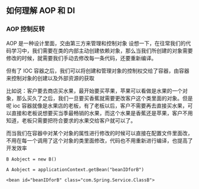 ## 如何理解 AOP 和 DI
### AOP 控制反转
AOP 是一种设计里面，交由第三方来管理和控制对象
设想一下，在往常我们的代码学习中，我们需要在类的内部主动创建依赖对象，那么当我们所创建的对象需要修改的时候，就需要我们手动去修改每一条代码，还要重新编译。

但有了 IOC 容器之后，我们可以将创建和管理对象的控制权交给了容器，由容器来控制对象的创建以及外部资源的获取

比如说：客户要去商店买水果，最开始要买苹果，苹果可以看做是水果的一个对象，那么买久了之后，我们一旦要买香蕉就需要更改客户这个类里面的对象。但是呢 ioc 容器就像是水果店的老板，有了老板以后，客户不需要再去直接买水果，可以直接和老板说想要买当季最畅销的水果，而这个水果是香蕉还是苹果，客户不用知道，老板只需要把符合要求的水果交给客户就可以了。

而当我们在容器中对某个对象的属性进行修改的时候可以直接在配置文件里面改，不用在每一个调用了这个对象的类里面修改，代码也不用重新进行编译，也提高了开发效率

`B Aobject = new B()`


`A Aobject = applicationContext.getBean("beanIDforB")`


`<bean id="beanIDforB" class="com.Spring.Service.ClassB">`

